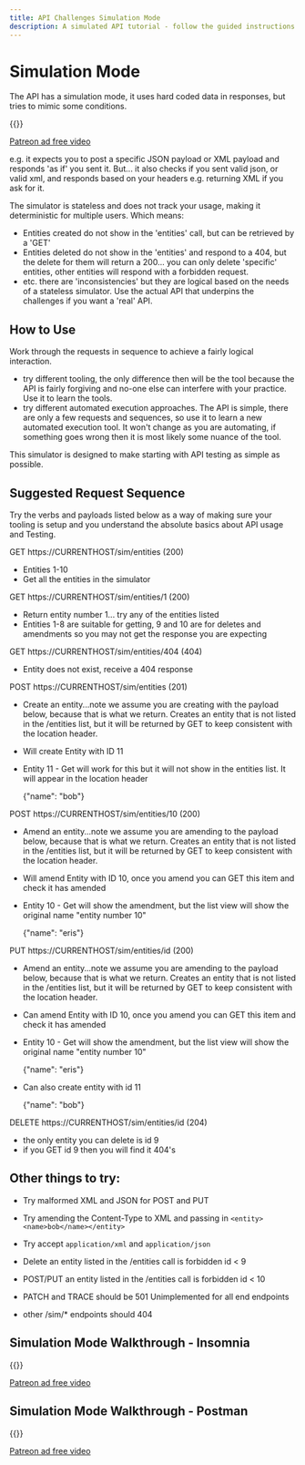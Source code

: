 ```yaml
---
title: API Challenges Simulation Mode
description: A simulated API tutorial - follow the guided instructions and learn how to use your API Tool without any side-effects or risk.
---
```


# Simulation Mode

The API has a simulation mode, it uses hard coded data in responses, but tries to mimic some conditions.

{{<youtube-embed key="jlbLr2Ddo6s" title="How to use simulation mode">}}


[Patreon ad free video](https://www.patreon.com/posts/54383023)

e.g. it expects you to post a specific JSON payload or XML payload and responds 'as if' you sent it. But... it also checks if you sent valid json, or valid xml, and responds based on your headers e.g. returning XML if you ask for it.

The simulator is stateless and does not track your usage, making it deterministic for multiple users. Which means:

*   Entities created do not show in the 'entities' call, but can be retrieved by a 'GET'
*   Entities deleted do not show in the 'entities' and respond to a 404, but the delete for them will return a 200... you can only delete 'specific' entities, other entities will respond with a forbidden request.
*   etc. there are 'inconsistencies' but they are logical based on the needs of a stateless simulator. Use the actual API that underpins the challenges if you want a 'real' API.

## How to Use

Work through the requests in sequence to achieve a fairly logical interaction.

- try different tooling, the only difference then will be the tool because the API is fairly forgiving and no-one else can interfere with your practice. Use it to learn the tools.
- try different automated execution approaches. The API is simple, there are only a few requests and sequences, so use it to learn a new automated execution tool. It won't change as you are automating, if something goes wrong then it is most likely some nuance of the tool.

This simulator is designed to make starting with API testing as simple as possible.

## Suggested Request Sequence

Try the verbs and payloads listed below as a way of making sure your tooling is setup and you understand the absolute basics about API usage and Testing.

GET https://<span class="currenthost">CURRENTHOST</span>/sim/entities (200)

*   Entities 1-10
*   Get all the entities in the simulator

GET https://<span class="currenthost">CURRENTHOST</span>/sim/entities/1 (200)

*   Return entity number 1... try any of the entities listed
*   Entities 1-8 are suitable for getting, 9 and 10 are for deletes and amendments so you may not get the response you are expecting

GET https://<span class="currenthost">CURRENTHOST</span>/sim/entities/404 (404)

*   Entity does not exist, receive a 404 response

POST https://<span class="currenthost">CURRENTHOST</span>/sim/entities (201)

*   Create an entity...note we assume you are creating with the payload below, because that is what we return. Creates an entity that is not listed in the /entities list, but it will be returned by GET to keep consistent with the location header.
*   Will create Entity with ID 11
*   Entity 11 - Get will work for this but it will not show in the entities list. It will appear in the location header

    {"name": "bob"}

POST https://<span class="currenthost">CURRENTHOST</span>/sim/entities/10 (200)

*   Amend an entity...note we assume you are amending to the payload below, because that is what we return. Creates an entity that is not listed in the /entities list, but it will be returned by GET to keep consistent with the location header.
*   Will amend Entity with ID 10, once you amend you can GET this item and check it has amended
*   Entity 10 - Get will show the amendment, but the list view will show the original name "entity number 10"

    {"name": "eris"}

PUT https://<span class="currenthost">CURRENTHOST</span>/sim/entities/id (200)

*   Amend an entity...note we assume you are amending to the payload below, because that is what we return. Creates an entity that is not listed in the /entities list, but it will be returned by GET to keep consistent with the location header.
*   Can amend Entity with ID 10, once you amend you can GET this item and check it has amended
*   Entity 10 - Get will show the amendment, but the list view will show the original name "entity number 10"

    {"name": "eris"}

*   Can also create entity with id 11

    {"name": "bob"}

DELETE https://<span class="currenthost">CURRENTHOST</span>/sim/entities/id (204)

*   the only entity you can delete is id 9
*   if you GET id 9 then you will find it 404's

## Other things to try:

*   Try malformed XML and JSON for POST and PUT
*   Try amending the Content-Type to XML and passing in `<entity><name>bob</name></entity>`
*   Try accept `application/xml` and `application/json`
*   Delete an entity listed in the /entities call is forbidden id < 9
*   POST/PUT an entity listed in the /entities call is forbidden id < 10
*   PATCH and TRACE should be 501 Unimplemented for all end endpoints
*   other /sim/* endpoints should 404


    <script>
        let spans =document.querySelectorAll(".currenthost");
        spans.forEach(element =>{
            element.innerHTML = document.location.host;
            }
        );
    </script>


## Simulation Mode Walkthrough - Insomnia

{{<youtube-embed key="CG3G5lpxE0Y" title="How to use Insomnia with simulation mode as example api">}}

[Patreon ad free video](https://www.patreon.com/posts/54383155)

## Simulation Mode Walkthrough - Postman

{{<youtube-embed key="CF3gVz9zc2s" title="How to use Postman with simulation mode as example api">}}

[Patreon ad free video](https://www.patreon.com/posts/54383110)

